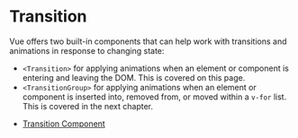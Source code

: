# Transition

Vue offers two built-in components that can help work with transitions and animations in response to changing state:

* `<Transition>` for applying animations when an element or component is entering and leaving the DOM. This is covered on this page.
* `<TransitionGroup>` for applying animations when an element or component is inserted into, removed from, or moved within a `v-for` list. This is covered in the next chapter.

- [Transition Component](https://vuejs.org/guide/built-ins/transition.html#transition)


